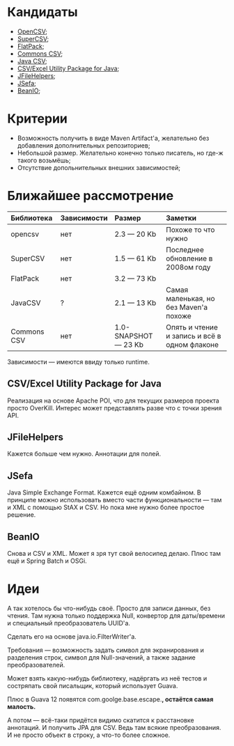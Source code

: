 # Кандидаты #
  * [OpenCSV](http://opencsv.sourceforge.net);
  * [SuperCSV](http://supercsv.sourceforge.net);
  * [FlatPack](http://flatpack.sourceforge.net);
  * [Commons CSV](http://commons.apache.org/sandbox/csv/);
  * [Java CSV](http://sourceforge.net/projects/javacsv/);
  * [CSV/Excel Utility Package for Java](http://techblog.ralph-schuster.eu/csv-utility-package-for-java/);
  * [JFileHelpers](http://jfilehelpers.com/index_en.php);
  * [JSefa](http://jsefa.sourceforge.net/index.html);
  * [BeanIO](http://www.beanio.org/);

# Критерии #
  * Возможность получить в виде Maven Artifact'а, желательно без добавления дополнительных репозиториев;
  * Небольшой размер. Желательно конечно только писатель, но где-ж такого возьмёшь;
  * Отсутствие допольнительных внешних зависимостей;

# Ближайшее рассмотрение #

| **Библиотека** | **Зависимости** | **Размер** | **Заметки** |
|:-------------------------|:---------------------------|:-----------------|:-------------------|
| opencsv | нет | 2.3 — 20 Kb | Похоже то что нужно |
| SuperCSV | нет | 1.5 — 61 Kb | Последнее обновление в 2008ом году |
| FlatPack | нет | 3.2 — 73 Kb |  |
| JavaCSV | ? | 2.1 — 13 Kb | Самая маленькая, но без Maven'а похоже |
| Commons CSV | нет | 1.0-SNAPSHOT — 23 Kb | Опять и чтение и запись и всё в одном флаконе |

Зависимости — имеются ввиду только runtime.

## CSV/Excel Utility Package for Java ##

Реализация на основе Apache POI, что для текущих размеров проекта просто OverKill. Интерес может представлять разве что с точки зрения API.

## JFileHelpers ##

Кажется больше чем нужно. Аннотации для полей.

## JSefa ##

Java Simple Exchange Format. Кажется ещё одним комбайном. В принципе можно использовать вместо части функциональности — там и XML с помощью StAX и CSV. Но пока мне нужно более простое решение.

## BeanIO ##

Снова и CSV и XML. Может я зря тут свой велосипед делаю. Плюс там ещё и Spring Batch и OSGi.

# Идеи #

А так хотелось бы что-нибудь своё. Просто для записи данных, без чтения. Там нужна только поддержка Null, конвертор для даты/времени и специальный преобразователь UUID'а.

Сделать его на основе java.io.FilterWriter'а.

Требования — возможность задать символ для экранирования и разделения строк, символ для Null-значений, а также задание преобразователей.

Может взять какую-нибудь библиотеку, надёргать из неё тестов и состряпать свой писальщик, который использует Guava.

Плюс в Guava 12 появятся com.goolge.base.escape.**, остаётся самая малость.**

А потом — всё-таки придётся видимо скатится к расстановке аннотаций. И получить JPA для CSV. Ведь там всякие преобразования. И не просто объект в строку, а что-то более сложное.